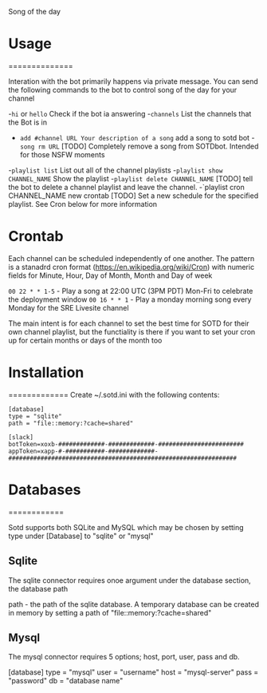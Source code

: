 Song of the day 

# Usage
==============

Interation with the bot primarily happens via private message. You can send
the following commands to the bot to control song of the day for your channel


-`hi` or `hello` Check if the bot ia answering
-`channels` List the channels that the Bot is in

- `add #channel URL Your description of a song`
add a song to sotd bot
-`song rm URL` [TODO] Completely remove a song from SOTDbot.  Intended for those NSFW moments

-`playlist list` List out all of the channel playlists
-`playlist show CHANNEL_NAME` Show the playlist 
-`playlist delete CHANNEL_NAME` [TODO] tell the bot to delete a channel playlist and leave the channel. 
-`playlist cron CHANNEL_NAME  new crontab [TODO] Set a new schedule for the specified playlist. See Cron below for more information



# Crontab

Each channel can be scheduled independently of one another. The pattern is a
stanadrd cron format (https://en.wikipedia.org/wiki/Cron) with numeric fields
for Minute, Hour, Day of Month, Month and Day of week


` 00 22 * * 1-5 ` - Play a song at 22:00 UTC (3PM PDT) Mon-Fri  to celebrate the deployment window
` 00 16 * * 1 ` -  Play a monday morning song every Monday for the SRE Livesite channel 

The main intent is for each channel to set the best time for SOTD for their own
channel playlist, but the functiality is there if you want to set your cron up
for certain months or days of the month too






# Installation
=============
Create ~/.sotd.ini with the following contents:

```
[database]
type = "sqlite"
path = "file::memory:?cache=shared"

[slack]
botToken=xoxb-#############-#############-########################
appToken=xapp-#-###########-#############-################################################################
```


# Databases
============

Sotd supports both SQLite and MySQL which may be chosen by setting type under
[Database] to "sqlite" or "mysql" 

Sqlite
--------

The sqlite connector requires onoe argument under the database section, the
database path

path - the path of the sqlite database.  A temporary database can be created in
memory by setting a path of "file::memory:?cache=shared"

Mysql
------

The mysql connector requires 5 options;   host, port, user, pass and db.  


[database]
type = "mysql"
user = "username"
host = "mysql-server"
pass = "password"
db   = "database name"


